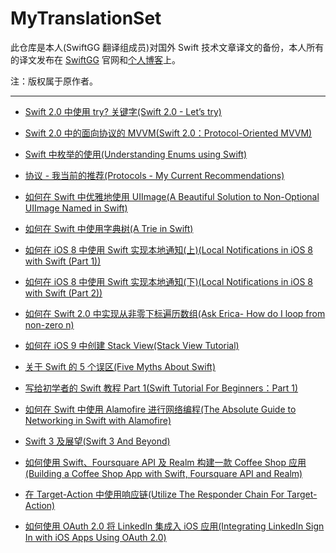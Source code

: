 # MyTranslationSet

此仓库是本人(SwiftGG 翻译组成员)对国外 Swift 技术文章译文的备份，本人所有的译文发布在 [SwiftGG](http://search.swift.gg/cse/search?s=4873498141517765035&q=%E8%AF%91%E8%80%85%3A%E5%B0%8F%E9%93%81%E5%8C%A0Linus) 官网和[个人博客](http://blogoflinus.sinaapp.com/)上。

注：版权属于原作者。

---

* [Swift 2.0 中使用 try? 关键字(Swift 2.0 - Let’s try)](https://github.com/kevin833752/MyTranslationSet/blob/master/Swift%202.0%20%E4%B8%AD%E4%BD%BF%E7%94%A8%20try%3F%20%E5%85%B3%E9%94%AE%E5%AD%97(Swift%202.0%20-%20Let%E2%80%99s%20try).md)

* [Swift 2.0 中的面向协议的 MVVM(Swift 2.0：Protocol-Oriented MVVM)](https://github.com/kevin833752/MyTranslationSet/blob/master/Swift%202.0%20%E4%B8%AD%E7%9A%84%E9%9D%A2%E5%90%91%E5%8D%8F%E8%AE%AE%E7%9A%84MVVM(Swift%202.0%EF%BC%9AProtocol-Oriented%20MVVM).md)

* [Swift 中枚举的使用(Understanding Enums using Swift)](https://github.com/kevin833752/MyTranslationSet/blob/master/Swift%E4%B8%AD%E6%9E%9A%E4%B8%BE%E7%9A%84%E4%BD%BF%E7%94%A8(Understanding%20Enums%20using%20Swift).md)

* [协议 - 我当前的推荐(Protocols - My Current Recommendations)](https://github.com/kevin833752/MyTranslationSet/blob/master/%E5%8D%8F%E8%AE%AE%20-%20%E6%88%91%E5%BD%93%E5%89%8D%E7%9A%84%E6%8E%A8%E8%8D%90(Protocols%20-%20My%20Current%20Recommendations).md)

* [如何在 Swift 中优雅地使用 UIImage(A Beautiful Solution to Non-Optional UIImage Named in Swift)](https://github.com/kevin833752/MyTranslationSet/blob/master/%E5%A6%82%E4%BD%95%E5%9C%A8%20Swift%20%E4%B8%AD%E4%BC%98%E9%9B%85%E5%9C%B0%E4%BD%BF%E7%94%A8%20UIImage(A%20Beautiful%20Solution%20to%20Non-Optional%20UIImage%20Named%20in%20Swift).md)

* [如何在 Swift 中使用字典树(A Trie in Swift)](https://github.com/kevin833752/MyTranslationSet/blob/master/%E5%A6%82%E4%BD%95%E5%9C%A8%20Swift%20%E4%B8%AD%E4%BD%BF%E7%94%A8%E5%AD%97%E5%85%B8%E6%A0%91(A%20Trie%20in%20Swift).md) 

* [如何在 iOS 8 中使用 Swift 实现本地通知(上)(Local Notifications in iOS 8 with Swift (Part 1))](https://github.com/kevin833752/MyTranslationSet/blob/master/TranslationSet/%E5%A6%82%E4%BD%95%E5%9C%A8%20iOS%208%20%E4%B8%AD%E4%BD%BF%E7%94%A8%20Swift%20%E5%AE%9E%E7%8E%B0%E6%9C%AC%E5%9C%B0%E9%80%9A%E7%9F%A5(%E4%B8%8A)(Local%20Notifications%20in%20iOS%208%20with%20Swift%20(Part%201)).md)

* [如何在 iOS 8 中使用 Swift 实现本地通知(下)(Local Notifications in iOS 8 with Swift (Part 2))](https://github.com/kevin833752/MyTranslationSet/blob/master/TranslationSet/%E5%A6%82%E4%BD%95%E5%9C%A8%20iOS%208%20%E4%B8%AD%E4%BD%BF%E7%94%A8%20Swift%20%E5%AE%9E%E7%8E%B0%E6%9C%AC%E5%9C%B0%E9%80%9A%E7%9F%A5(%E4%B8%8B)(Local%20Notifications%20in%20iOS%208%20with%20Swift%20(Part%202)).md)

* [如何在 Swift 2.0 中实现从非零下标遍历数组(Ask Erica- How do I loop from non-zero n)](https://github.com/kevin833752/MyTranslationSet/blob/master/TranslationSet/%E5%A6%82%E4%BD%95%E5%9C%A8%20Swift%202.0%20%E4%B8%AD%E5%AE%9E%E7%8E%B0%E4%BB%8E%E9%9D%9E%E9%9B%B6%E4%B8%8B%E6%A0%87%E9%81%8D%E5%8E%86%E6%95%B0%E7%BB%84(Ask%20Erica-%20How%20do%20I%20loop%20from%20non-zero%20n).md) 

* [如何在 iOS 9 中创建 Stack View(Stack View Tutorial)](https://github.com/kevin833752/MyTranslationSet/blob/master/TranslationSet/%E5%A6%82%E4%BD%95%E5%9C%A8%20iOS%209%20%E4%B8%AD%E5%88%9B%E5%BB%BA%20Stack%20View(Stack%20View%20Tutorial).md)

* [关于 Swift 的 5 个误区(Five Myths About Swift)](https://github.com/kevin833752/MyTranslationSet/blob/master/TranslationSet/%E5%85%B3%E4%BA%8E%20Swift%20%E7%9A%84%205%20%E4%B8%AA%E8%AF%AF%E5%8C%BA(Five%20Myths%20About%20Swift).md)

* [写给初学者的 Swift 教程 Part 1(Swift Tutorial For Beginners：Part 1)](https://github.com/kevin833752/MyTranslationSet/blob/master/TranslationSet/%E5%86%99%E7%BB%99%E5%88%9D%E5%AD%A6%E8%80%85%E7%9A%84%20Swift%20%E6%95%99%E7%A8%8B%20Part%201(Swift%20Tutorial%20For%20Beginners%EF%BC%9APart%201).md)

* [如何在 Swift 中使用 Alamofire 进行网络编程(The Absolute Guide to Networking in Swift with Alamofire)](https://github.com/kevin833752/MyTranslationSet/blob/master/TranslationSet/%E5%A6%82%E4%BD%95%E5%9C%A8%20Swift%20%E4%B8%AD%E4%BD%BF%E7%94%A8%20Alamofire%20%E8%BF%9B%E8%A1%8C%E7%BD%91%E7%BB%9C%E7%BC%96%E7%A8%8B(The%20Absolute%20Guide%20to%20Networking%20in%20Swift%20with%20Alamofire).md)

* [Swift 3 及展望(Swift 3 And Beyond)](https://github.com/kevin833752/MyTranslationSet/blob/master/TranslationSet/Swift%203%20%E5%8F%8A%E5%B1%95%E6%9C%9B(Swift%203%20And%20Beyond).md)

* [如何使用 Swift、Foursquare API 及 Realm 构建一款 Coffee Shop 应用(Building a Coffee Shop App with Swift, Foursquare API and Realm)](https://github.com/kevin833752/MyTranslationSet/blob/master/TranslationSet/%E5%A6%82%E4%BD%95%E4%BD%BF%E7%94%A8%20Swift%E3%80%81%20Foursquare%20API%20%E5%8F%8A%20Realm%20%E6%9E%84%E5%BB%BA%E4%B8%80%E6%AC%BE%20Coffee%20Shop%20%E5%BA%94%E7%94%A8(Building%20a%20Coffee%20Shop%20App%20with%20Swift%2C%20Foursquare%20API%20and%20Realm).md)

* [在 Target-Action 中使用响应链(Utilize The Responder Chain For Target-Action)](https://github.com/kevin833752/MyTranslationSet/blob/master/TranslationSet/%E5%9C%A8%20Target-Action%20%E4%B8%AD%E4%BD%BF%E7%94%A8%E5%93%8D%E5%BA%94%E9%93%BE(Utilize%20The%20Responder%20Chain%20For%20Target-Action).md)

* [如何使用 OAuth 2.0 将 LinkedIn 集成入 iOS 应用(Integrating LinkedIn Sign In with iOS Apps Using OAuth 2.0)](https://github.com/kevin833752/MyTranslationSet/blob/master/TranslationSet/%E5%A6%82%E4%BD%95%E4%BD%BF%E7%94%A8%20OAuth%202.0%20%E5%B0%86%20LinkedIn%20%E9%9B%86%E6%88%90%E5%85%A5%20iOS%20%E5%BA%94%E7%94%A8(Integrating%20LinkedIn%20Sign%20In%20with%20iOS%20Apps%20Using%20OAuth%202.0).md)